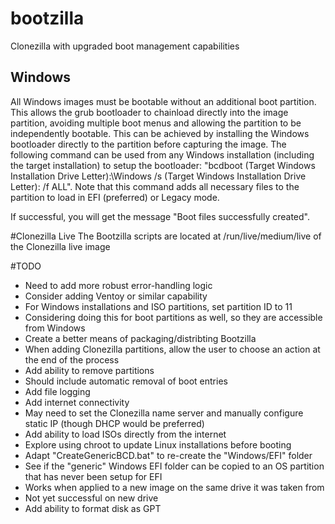# bootzilla
Clonezilla with upgraded boot management capabilities

## Windows
All Windows images must be bootable without an additional boot partition. This allows the grub bootloader to chainload directly into the image partition, avoiding multiple boot menus and allowing the partition to be independently bootable. This can be achieved by installing the Windows bootloader directly to the partition before capturing the image. The following command can be used from any Windows installation (including the target installation) to setup the bootloader: "bcdboot (Target Windows Installation Drive Letter):\Windows /s (Target Windows Installation Drive Letter): /f ALL". Note that this command adds all necessary files to the partition to load in EFI (preferred) or Legacy mode. 

If successful, you will get the message "Boot files successfully created". 

#Clonezilla Live
The Bootzilla scripts are located at /run/live/medium/live of the Clonezilla live image

#TODO
* Need to add more robust error-handling logic
* Consider adding Ventoy or similar capability
* For Windows installations and ISO partitions, set partition ID to 11
 * Considering doing this for boot partitions as well, so they are accessible from Windows
* Create a better means of packaging/distribting Bootzilla
* When adding Clonezilla partitions, allow the user to choose an action at the end of the process
* Add ability to remove partitions
 * Should include automatic removal of boot entries
* Add file logging
* Add internet connectivity
 * May need to set the Clonezilla name server and manually configure static IP (though DHCP would be preferred)
* Add ability to load ISOs directly from the internet
* Explore using chroot to update Linux installations before booting
* Adapt "CreateGenericBCD.bat" to re-create the "Windows/EFI" folder
* See if the "generic" Windows EFI folder can be copied to an OS partition that has never been setup for EFI
 * Works when applied to a new image on the same drive it was taken from
 * Not yet successful on new drive
* Add ability to format disk as GPT